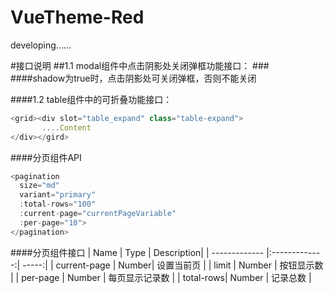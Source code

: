 # VueTheme-Red

developing......


#接口说明
##1.1 modal组件中点击阴影处关闭弹框功能接口：
###<modal :show.sync="showIP" :shadow.sync="true"></modal>
####shadow为true时，点击阴影处可关闭弹框，否则不能关闭

####1.2 table组件中的可折叠功能接口：
``` javascript
<grid><div slot="table_expand" class="table-expand">
       ....Content
</div></gird>
```
####分页组件API
``` javascript
<pagination 
  size="md"
  variant="primary"
  :total-rows="100"
  :current-page="currentPageVariable"
  :per-page="10">
</pagination>
```
####分页组件接口
| Name          | Type       | Description|
| ------------- |:-------------:| -----:|
| current-page     | Number| 设置当前页      |
| limit      | Number      | 按钮显示数      |
| per-page | Number        |  每页显示记录数  |
| total-rows| Number        |  记录总数        |
